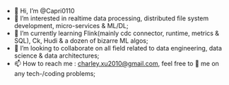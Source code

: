 - 👋 Hi, I’m @Capri0110
- 👀 I’m interested in realtime data processing, distributed file system development, micro-services & ML/DL;
- 🌱 I’m currently learning Flink(mainly cdc connector, runtime, metrics & SQL), Ck, Hudi & a dozen of bizarre ML algos;
- 💞️ I’m looking to collaborate on all field related to data engineering, data science & data architectures;
- 📫 How to reach me : charley.xu2010@gmail.com, feel free to 📧 me on any tech-/coding problems;

<!---
Capri0110/Capri0110 is a ✨ special ✨ repository because its `README.md` (this file) appears on your GitHub profile.
You can click the Preview link to take a look at your changes.
--->
